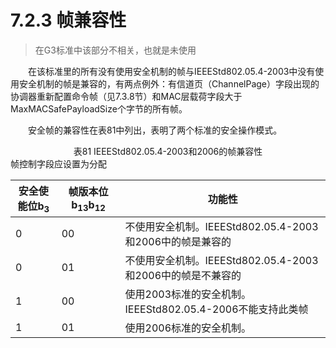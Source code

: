 # 7.2.3 帧兼容性
>在G3标准中该部分不相关，也就是未使用

　　在该标准里的所有没有使用安全机制的帧与IEEEStd802.05.4-2003中没有使用安全机制的帧是兼容的，有两点例外：有信道页（ChannelPage）字段出现的协调器重新配置命令帧（见7.3.8节）和MAC层载荷字段大于MaxMACSafePayloadSize个字节的所有帧。

　　安全帧的兼容性在表81中列出，表明了两个标准的安全操作模式。
<center>表81 IEEEStd802.05.4-2003和2006的帧兼容性</center>
帧控制字段应设置为分配

安全使能位b<sub>3</sub>|帧版本位b<sub>13</sub>b<sub>12</sub>|功能性
----|----|----
0|00|不使用安全机制。IEEEStd802.05.4-2003和2006中的帧是兼容的
0|01|不使用安全机制。IEEEStd802.05.4-2003和2006中的帧是不兼容的
1|00|使用2003标准的安全机制。IEEEStd802.05.4-2006不能支持此类帧
1|01|使用2006标准的安全机制。
